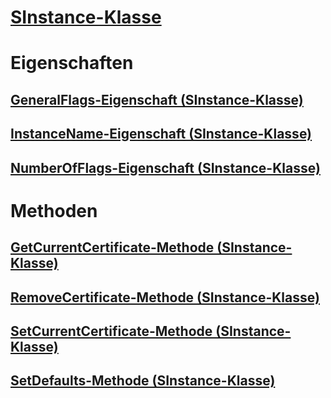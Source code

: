 # [SInstance-Klasse](sinstance-class.md)
# Eigenschaften
## [GeneralFlags-Eigenschaft (SInstance-Klasse)](generalflags-property-sinstance-class.md)
## [InstanceName-Eigenschaft (SInstance-Klasse)](instancename-property-sinstance-class.md)
## [NumberOfFlags-Eigenschaft (SInstance-Klasse)](numberofflags-property-sinstance-class.md)
# Methoden
## [GetCurrentCertificate-Methode (SInstance-Klasse)](getcurrentcertificate-method-sinstance-class.md)
## [RemoveCertificate-Methode (SInstance-Klasse)](removecertificate-method-sinstance-class.md)
## [SetCurrentCertificate-Methode (SInstance-Klasse)](setcurrentcertificate-method-sinstance-class.md)
## [SetDefaults-Methode (SInstance-Klasse)](setdefaults-method-sinstance-class.md)
